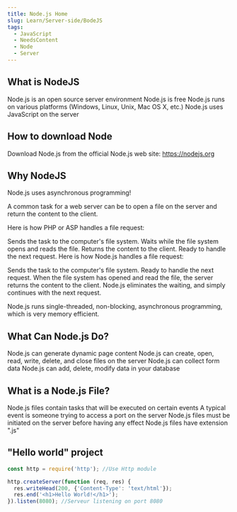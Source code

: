 ```yaml
---
title: Node.js Home
slug: Learn/Server-side/BodeJS
tags:
  - JavaScript
  - NeedsContent
  - Node
  - Server
---
```


## What is NodeJS
Node.js is an open source server environment
Node.js is free
Node.js runs on various platforms (Windows, Linux, Unix, Mac OS X, etc.)
Node.js uses JavaScript on the server

## How to download Node
Download Node.js from the official Node.js web site: https://nodejs.org

## Why NodeJS
Node.js uses asynchronous programming!

A common task for a web server can be to open a file on the server and return the content to the client.

Here is how PHP or ASP handles a file request:

Sends the task to the computer's file system.
Waits while the file system opens and reads the file.
Returns the content to the client.
Ready to handle the next request.
Here is how Node.js handles a file request:

Sends the task to the computer's file system.
Ready to handle the next request.
When the file system has opened and read the file, the server returns the content to the client.
Node.js eliminates the waiting, and simply continues with the next request.

Node.js runs single-threaded, non-blocking, asynchronous programming, which is very memory efficient.

## What Can Node.js Do?
Node.js can generate dynamic page content
Node.js can create, open, read, write, delete, and close files on the server
Node.js can collect form data
Node.js can add, delete, modify data in your database

## What is a Node.js File?
Node.js files contain tasks that will be executed on certain events
A typical event is someone trying to access a port on the server
Node.js files must be initiated on the server before having any effect
Node.js files have extension ".js"

## "Hello world" project
```js
const http = require('http'); //Use Http module

http.createServer(function (req, res) {
  res.writeHead(200, {'Content-Type': 'text/html'});
  res.end('<h1>Hello World!</h1>');
}).listen(8080); //Serveur listening on port 8080
```
